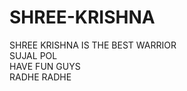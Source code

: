 # SHREE-KRISHNA
SHREE KRISHNA IS THE  BEST WARRIOR
<BR>
SUJAL POL
<BR>
HAVE FUN GUYS
<BR>
RADHE RADHE

